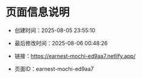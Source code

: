 # 页面信息说明

- 创建时间：2025-08-05 23:55:10

- 最后修改时间：2025-08-06 00:48:26

- 链接：https://earnest-mochi-ed9aa7.netlify.app/

- 页面ID：earnest-mochi-ed9aa7
